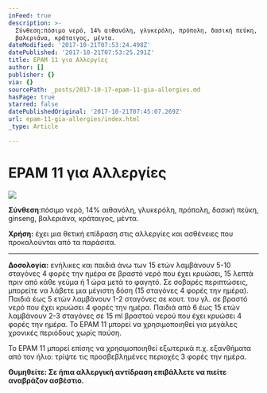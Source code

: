```yaml
---
inFeed: true
description: >-
  Σύνθεση:πόσιμο νερό, 14% αιθανόλη, γλυκερόλη, πρόπολη, δασική πεύκη, ginseng,
  βαλεριάνα, κράταιγος, μέντα.
dateModified: '2017-10-21T07:53:24.498Z'
datePublished: '2017-10-21T07:53:25.291Z'
title: EPAM 11 για Αλλεργίες
author: []
publisher: {}
via: {}
sourcePath: _posts/2017-10-17-epam-11-gia-allergies.md
hasPage: true
starred: false
datePublishedOriginal: '2017-10-21T07:45:07.269Z'
url: epam-11-gia-allergies/index.html
_type: Article

---
```

# EPAM 11 για Αλλεργίες
![](https://the-grid-user-content.s3-us-west-2.amazonaws.com/d613321e-4a97-41bb-a4e1-d0bf84510873.jpg)

**Σύνθεση**:πόσιμο νερό, 14% αιθανόλη, γλυκερόλη, πρόπολη, δασική πεύκη, ginseng, βαλεριάνα, κράταιγος, μέντα.

**Χρήση:** έχει μια θετική επίδραση στις αλλεργίες και ασθένειες που προκαλούνται από τα παράσιτα.

---

**Δοσολογία:** ενήλικες και παιδιά άνω των 15 ετών λαμβάνουν 5-10 σταγόνες 4 φορές την ημέρα σε βραστό νερό που έχει κρυώσει, 15 λεπτά πριν από κάθε γεύμα ή 1 ώρα μετά το φαγητό. Σε σοβαρές περιπτώσεις, μπορείτε να λάβετε μια μέγιστη δόση (15 σταγόνες 4 φορές την ημέρα). Παιδιά έως 5 ετών λαμβάνουν 1-2 σταγόνες σε κουτ. του γλ. σε βραστό νερό που έχει κρυώσει 4 φορές την ημέρα. Παιδιά από 6 έως 15 ετών λαμβάνουν 2-3 σταγόνες σε 15 ml βραστού νερού που έχει κρυώσει 4 φορές την ημέρα. Το EPAM 11 μπορεί να χρησιμοποιηθεί για μεγάλες χρονικές περιόδους χωρίς παύση.

Το EPAM 11 μπορεί επίσης να χρησιμοποιηθεί εξωτερικά π.χ. εξανθήματα από τον ήλιο: τρίψτε τις προσβεβλημένες περιοχές 3 φορές την ημέρα.

**Θυμηθείτε: Σε ήπια αλλεργική αντίδραση επιβάλλετε να πιείτε αναβράζον ασβέστιο.**